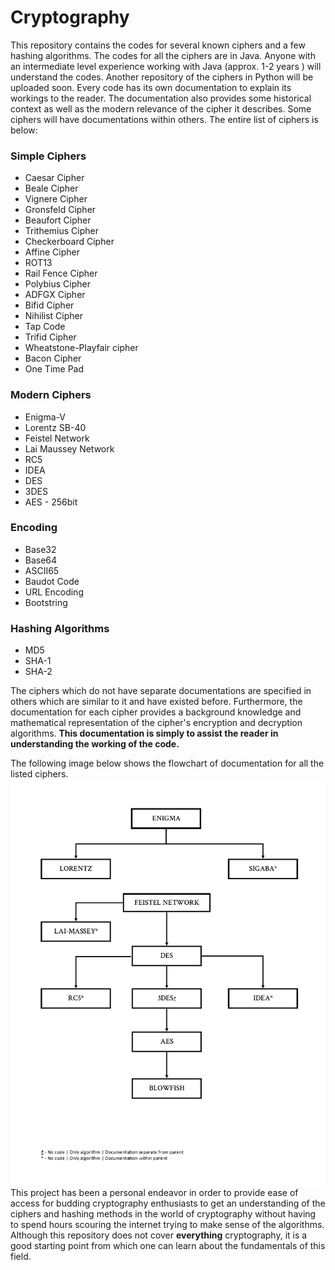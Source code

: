 # Cryptography

This repository contains the codes for several known ciphers and a few hashing algorithms. The codes for all the ciphers are in Java. Anyone with an intermediate level experience working with Java (approx. 1-2 years ) will understand the codes. Another repository of the ciphers in Python will be uploaded soon. Every code has its own documentation to explain its workings to the reader. The documentation also provides some historical context as well as the modern relevance of the cipher it describes. Some ciphers will have documentations within others. The entire list of ciphers is below:

### Simple Ciphers  
   * Caesar Cipher   
   * Beale Cipher  
   * Vignere Cipher  
   * Gronsfeld Cipher  
   * Beaufort Cipher  
   * Trithemius Cipher  
   * Checkerboard Cipher  
   * Affine Cipher  
   * ROT13  
   * Rail Fence Cipher  
   * Polybius Cipher
   * ADFGX Cipher
   * Bifid Cipher
   * Nihilist Cipher
   * Tap Code  
   * Trifid Cipher  
   * Wheatstone-Playfair cipher
   * Bacon Cipher  
   * One Time Pad

### Modern Ciphers
   * Enigma-V  
   * Lorentz SB-40
   * Feistel Network
   * Lai Maussey Network
   * RC5
   * IDEA
   * DES
   * 3DES  
   * AES - 256bit    

### Encoding
   * Base32
   * Base64
   * ASCII65
   * Baudot Code
   * URL Encoding
   * Bootstring       

### Hashing Algorithms
   * MD5
   * SHA-1
   * SHA-2

 The ciphers which do not have separate documentations are specified in others which are similar to it and have existed before. 
 Furthermore, the documentation for each cipher provides a background knowledge and mathematical
 representation of the cipher's encryption and decryption algorithms. **This documentation is simply
 to  assist the reader in understanding the working of the code.**  

The following image below shows the flowchart of documentation for all the listed ciphers.  
<img src="https://github.com/LordVader31/Cryptography/blob/README_edits/MODERN%20CIPHERS%20FLOWCHART%20--%20F.png"
     alt="Modern Ciphers Flowchart"
     style="float: left; margin-right: 5px;" />

This project has been a personal endeavor in order to provide ease of access for budding cryptography enthusiasts to get an understanding of the ciphers and hashing methods in the world of cryptography without having to spend hours scouring the internet trying to make sense of the algorithms. Although this repository does not cover **everything** cryptography, it is a good starting point from which one can learn about the fundamentals of this field. 